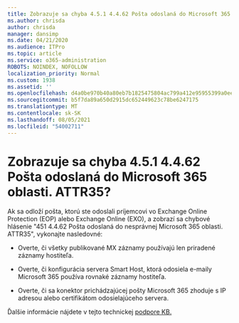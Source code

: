 ```yaml
---
title: Zobrazuje sa chyba 4.5.1 4.4.62 Pošta odoslaná do Microsoft 365 oblasti. ATTR35?
ms.author: chrisda
author: chrisda
manager: dansimp
ms.date: 04/21/2020
ms.audience: ITPro
ms.topic: article
ms.service: o365-administration
ROBOTS: NOINDEX, NOFOLLOW
localization_priority: Normal
ms.custom: 1938
ms.assetid: ''
ms.openlocfilehash: d4a0be970b40a80eb7b1825475804ac799a412e95955399a0ee120ae0d2a12df
ms.sourcegitcommit: b5f7da89a650d2915dc652449623c78be6247175
ms.translationtype: MT
ms.contentlocale: sk-SK
ms.lasthandoff: 08/05/2021
ms.locfileid: "54002711"
---
```

# <a name="are-you-seeing-error-451-4462-mail-sent-to-the-wrong-microsoft-365-region-attr35"></a>Zobrazuje sa chyba 4.5.1 4.4.62 Pošta odoslaná do Microsoft 365 oblasti. ATTR35?

Ak sa odloží pošta, ktorú ste odoslali príjemcovi vo Exchange Online Protection (EOP) alebo Exchange Online (EXO), a zobrazí sa chybové hlásenie "451 4.4.62 Pošta odoslaná do nesprávnej Microsoft 365 oblasti. ATTR35", vykonajte nasledovné:

- Overte, či všetky publikované MX záznamy používajú len priradené záznamy hostiteľa.

- Overte, či konfigurácia servera Smart Host, ktorá odosiela e-maily Microsoft 365 používa rovnaké záznamy hostiteľa.

- Overte, či sa konektor prichádzajúcej pošty Microsoft 365 zhoduje s IP adresou alebo certifikátom odosielajúceho servera.

Ďalšie informácie nájdete v tejto technickej [podpore KB.](https://support.microsoft.com/help/4057301/attr35-response-code-when-mail-is-sent-to-eop-exo)
